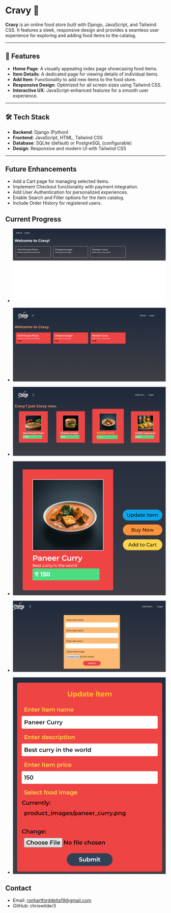 # Cravy 🍴

**Cravy** is an online food store built with Django, JavaScript, and Tailwind CSS. It features a sleek, responsive design and provides a seamless user experience for exploring and adding food items to the catalog.

---

## 🚀 Features
- **Home Page**: A visually appealing index page showcasing food items.
- **Item Details**: A dedicated page for viewing details of individual items.
- **Add Item**: Functionality to add new items to the food store.
- **Responsive Design**: Optimized for all screen sizes using Tailwind CSS.
- **Interactive UX**: JavaScript-enhanced features for a smooth user experience.

---

## 🛠️ Tech Stack
- **Backend**: Django (Python)
- **Frontend**: JavaScript, HTML, Tailwind CSS
- **Database**: SQLite (default) or PostgreSQL (configurable)
- **Design**: Responsive and modern UI with Tailwind CSS

---
##  Future Enhancements
- Add a Cart page for managing selected items.
- Implement Checkout functionality with payment integration.
- Add User Authentication for personalized experiences.
- Enable Search and Filter options for the item catalog.
- Include Order History for registered users.

## Current Progress
- ![ Index page (phase-1) ](index1.png)
- ![ Index page (phase-2) ](index3.png)
- ![ Index page (phase-3) ](index4.png)

- ![Item details](item_details.png)

- ![Add item](additem_form.png)
- ![Update item](updateitem_form.png)



## Contact
- Email: ronhartforddelta19@gmail.com
- GitHub: chriswilder3
